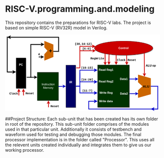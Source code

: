 # RISC-V.programming.and.modeling
This repository contains the preparations for RISC-V labs. The project is based on simple RISC-V (RV32R) model in Verilog.

<picture>
 <source media="(prefers-color-scheme: dark)" srcset="YOUR-DARKMODE-IMAGE">
 <source media="(prefers-color-scheme: light)" srcset="YOUR-LIGHTMODE-IMAGE">
 <img alt="YOUR-ALT-TEXT" src="images/RISCV.flow.proc.drawio.png">
</picture>

##Project Structure:
Each sub-unit that has been created has its own folder in root of the repository.
This sub-unit folder comprises of the modules used in that particular unit.
Additionally it consists of testbench and waveform used for testing and debugging those modules.
The final processor implementation is in the folder called "Processor".
This uses all the relevent units created individually and integrates them to give us our working processor.


